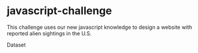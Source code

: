 # javascript-challenge
This challenge uses our new javascript knowledge to design a website with reported alien sightings in the U.S.

Dataset
